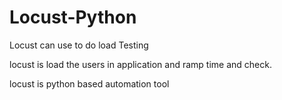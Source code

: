 # Locust-Python

Locust can use to do load Testing 

locust is load the users in application and ramp time and check.

locust is python based automation tool

